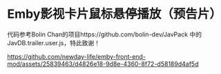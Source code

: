 # Emby影视卡片鼠标悬停播放（预告片）


代码参考Bolin Chan的项目https://github.com/bolin-dev/JavPack 中的JavDB.trailer.user.js，特此致谢！

https://github.com/newday-life/emby-front-end-mod/assets/25839463/d4826e18-9d8e-4360-8f72-d58189d4af5d

